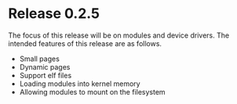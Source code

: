 # Release 0.2.5

The focus of this release will be on modules and device drivers. The intended features of this release are as follows.

* Small pages
* Dynamic pages
* Support elf files
* Loading modules into kernel memory
* Allowing modules to mount on the filesystem